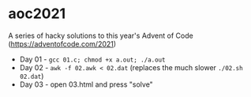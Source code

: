 # aoc2021
A series of hacky solutions to this year's Advent of Code (https://adventofcode.com/2021)

- Day 01 - `gcc 01.c; chmod +x a.out; ./a.out`
- Day 02 - `awk -f 02.awk < 02.dat` (replaces the much slower `./02.sh 02.dat`)
- Day 03 - open 03.html and press "solve"
